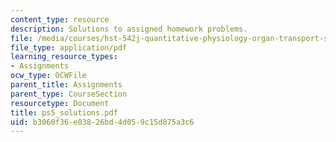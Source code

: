 ```yaml
---
content_type: resource
description: Solutions to assigned homework problems.
file: /media/courses/hst-542j-quantitative-physiology-organ-transport-systems-spring-2004/b3060f36e03826bd4d059c15d875a3c6_ps5_solutions.pdf
file_type: application/pdf
learning_resource_types:
- Assignments
ocw_type: OCWFile
parent_title: Assignments
parent_type: CourseSection
resourcetype: Document
title: ps5_solutions.pdf
uid: b3060f36-e038-26bd-4d05-9c15d875a3c6
---
```

